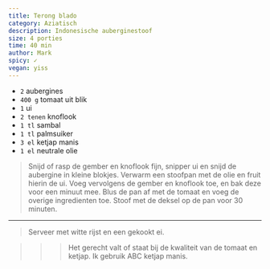 ```yaml
---
title: Terong blado
category: Aziatisch
description: Indonesische auberginestoof
size: 4 porties
time: 40 min
author: Mark
spicy: ✓
vegan: yiss
---
```


* `2` aubergines
* `400 g` tomaat uit blik
* `1` ui
* `2 tenen` knoflook
* `1 tl` sambal
* `1 tl` palmsuiker
* `3 el` ketjap manis
* `1 el` neutrale olie

> Snijd of rasp de gember en knoflook fijn, snipper ui en snijd de aubergine in kleine blokjes.
> Verwarm een stoofpan met de olie en fruit hierin de ui. 
> Voeg vervolgens de gember en knoflook toe, en bak deze voor een minuut mee.
> Blus de pan af met de tomaat en voeg de overige ingredienten toe.
> Stoof met de deksel op de pan voor 30 minuten.

---

> Serveer met witte rijst en een gekookt ei.

>>> Het gerecht valt of staat bij de kwaliteit van de tomaat en ketjap. Ik gebruik ABC ketjap manis.
